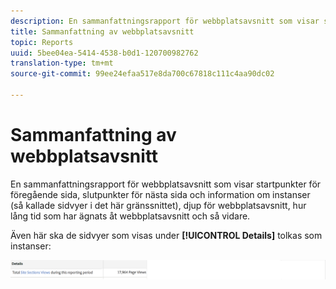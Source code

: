 ```yaml
---
description: En sammanfattningsrapport för webbplatsavsnitt som visar startpunkter för föregående sida, slutpunkter för nästa sida och information om instanser (så kallade sidvyer i det här gränssnittet), djup för webbplatsavsnitt, hur lång tid som har ägnats åt webbplatsavsnitt och så vidare.
title: Sammanfattning av webbplatsavsnitt
topic: Reports
uuid: 5bee04ea-5414-4538-b0d1-120700982762
translation-type: tm+mt
source-git-commit: 99ee24efaa517e8da700c67818c111c4aa90dc02

---
```



# Sammanfattning av webbplatsavsnitt

En sammanfattningsrapport för webbplatsavsnitt som visar startpunkter för föregående sida, slutpunkter för nästa sida och information om instanser (så kallade sidvyer i det här gränssnittet), djup för webbplatsavsnitt, hur lång tid som har ägnats åt webbplatsavsnitt och så vidare.

Även här ska de sidvyer som visas under **[!UICONTROL Details]** tolkas som instanser:

![](assets/site_sec_summ.png)

